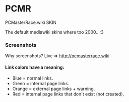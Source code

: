 # PCMR
PCMasterRace.wiki SKIN

The default mediawiki skins where too 2000.. :3

### Screenshots
Why screenshots? Live => http://pcmasterrace.wiki 





#### Link colors have a meaning:<br>
* Blue = normal links.
* Green = internal page links.
* Orange = external page links + warning.
* Red = internal page links that don't exist (not created).
